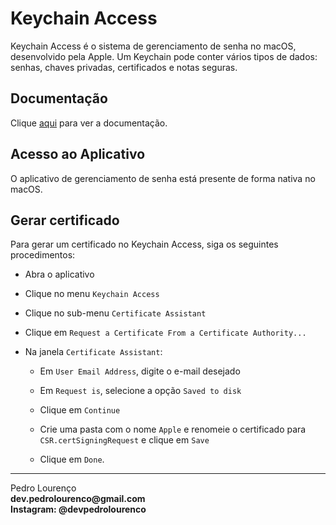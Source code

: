 # Keychain Access

Keychain Access é o sistema de gerenciamento de senha no macOS, desenvolvido pela Apple. Um Keychain pode conter vários tipos de dados: senhas, chaves privadas, certificados e notas seguras.

## Documentação

Clique [aqui](https://support.apple.com/pt-br/guide/keychain-access/welcome/mac) para ver a documentação.

## Acesso ao Aplicativo

O aplicativo de gerenciamento de senha está presente de forma nativa no macOS.

## Gerar certificado

Para gerar um certificado no Keychain Access, siga os seguintes procedimentos:

- Abra o aplicativo

- Clique no menu `Keychain Access`

- Clique no sub-menu `Certificate Assistant`

- Clique em `Request a Certificate From a Certificate Authority...`

- Na janela `Certificate Assistant`:

  - Em `User Email Address`, digite o e-mail desejado

  - Em `Request is`, selecione a opção `Saved to disk`

  - Clique em `Continue`

  - Crie uma pasta com o nome `Apple` e renomeie o certificado para `CSR.certSigningRequest` e clique em `Save`

  - Clique em `Done`.

<hr>
<stong>Pedro Lourenço</strong><br>
<Strong>dev.pedrolourenco@gmail.com</strong><br>
<Strong>Instagram: @devpedrolourenco</strong>